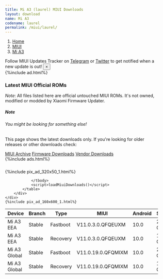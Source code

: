 ```yaml
---
title: Mi A3 (laurel) MIUI Downloads
layout: download
name: Mi A3
codename: laurel
permalink: /miui/laurel/
---
```

<nav aria-label="breadcrumb">
    <ol class="breadcrumb">
        <li class="breadcrumb-item"><a href="/">Home</a></li>
        <li class="breadcrumb-item"><a href="/miui/">MIUI</a></li>
        <li class="breadcrumb-item active" aria-current="page"><a href="/miui/laurel/">Mi A3</a></li>
    </ol>
</nav>
<div class="alert alert-primary alert-dismissible fade show" role="alert">
    Follow MIUI Updates Tracker on <a href="https://t.me/MIUIUpdatesTracker" class="alert-link">Telegram</a>
     or <a href="https://twitter.com/MiFwUpdater" class="alert-link">Twitter</a> to get notified when a new update is out!
    <button type="button" class="close" data-dismiss="alert" aria-label="Close">
        <span aria-hidden="true">&times;</span>
    </button>
</div>
{%include ad.html%}

### Latest MIUI Official ROMs
*Note*: All files listed here are official untouched MIUI ROMs. It's not owned, modified or modded by Xiaomi Firmware Updater.
<div class="card">
  <div class="card-body">
    <h5 class="card-title">Note</h5>
    <h6 class="card-subtitle mb-2 text-muted">You might be looking for something else!</h6>
    <p class="card-text">This page shows the latest downloads only.
     If you're looking for older releases or other downloads check:</p>
    <a href="/archive/miui/laurel/" class="card-link">MIUI Archive</a>
    <a href="/firmware/laurel/" class="card-link">Firmware Downloads</a>
    <a href="/vendor/laurel/" class="card-link">Vendor Downloads</a>
  </div>
</div>
{%include ads.html%}
<div class="row justify-content-center">
    <div class="col-10">
        <div class="table-responsive-md" style="margin-top: 25px;">
            {%include pix_ad_320x50_1.html%}
            <table id="miui" class="display dt-responsive nowrap compact table table-striped table-hover table-sm">
                <thead class="thead-dark">
                    <tr>
                        <th data-ref="device">Device</th>
                        <th data-ref="branch">Branch</th>
                        <th data-ref="type">Type</th>
                        <th data-ref="miui">MIUI</th>
                        <th data-ref="android">Android</th>
                        <th data-ref="size">Size</th>
                        <th data-ref="size">Date</th>
                        <th data-ref="link">Link</th>
                    </tr>
                </thead>
                <tbody>
                <tr><td>Mi A3 EEA</td><td>Stable</td><td>Fastboot</td><td>V11.0.3.0.QFQEUXM</td><td>10.0</td><td>2.1 GB</td><td>2020-06-11</td><td><a href="/miui/laurel/stable/V11.0.3.0.QFQEUXM/">Download</a></td></tr>
<tr><td>Mi A3 EEA</td><td>Stable</td><td>Recovery</td><td>V11.0.3.0.QFQEUXM</td><td>10.0</td><td>1.3 GB</td><td>2020-06-18</td><td><a href="/miui/laurel/stable/V11.0.3.0.QFQEUXM/">Download</a></td></tr>
<tr><td>Mi A3 Global</td><td>Stable</td><td>Fastboot</td><td>V11.0.19.0.QFQMIXM</td><td>10.0</td><td>2.2 GB</td><td>2020-07-17</td><td><a href="/miui/laurel/stable/V11.0.19.0.QFQMIXM/">Download</a></td></tr>
<tr><td>Mi A3 Global</td><td>Stable</td><td>Recovery</td><td>V11.0.19.0.QFQMIXM</td><td>10.0</td><td>1.3 GB</td><td>2020-07-21</td><td><a href="/miui/laurel/stable/V11.0.19.0.QFQMIXM/">Download</a></td></tr>

                </tbody>
                <script>loadMiuiDownloads()</script>
            </table>
        </div>
    </div>
    {%include pix_ad_160x600_1.html%}
</div>
